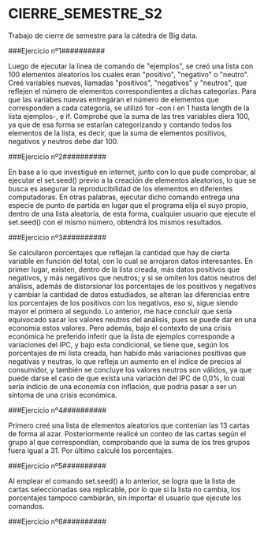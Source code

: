 # CIERRE_SEMESTRE_S2
Trabajo de cierre de semestre para la cátedra de Big data.

###Ejercicio nº1##########


Luego de ejecutar la linea de comando de "ejemplos", se creó una lista con 100 elementos aleatoríos los cuales eran "positivo", "negativo" o "neutro". Creé variables nuevas, llamadas "positivos", "negativos" y "neutros", que reflejen el número de elementos correspondientes a dichas categorías. Para que las variabes nuevas entregáran el número de elementos que corresponden a cada categoría, se utilizó for -con i en 1 hasta length de la lista ejemplos-, e if. Comprobé que la suma de las tres variables diera 100, ya que de esa forma se estarían categorizando y contando todos los elementos de la lista, es decir, que la suma de elementos positivos, negativos y neutros debe dar 100.

###Ejercicio nº2##########


En base a lo que investigué en internet, junto con lo que pude comprobar, al ejecutar el set.seed() previo a la creación de elementos aleatorios, lo que se busca es asegurar la reproducibilidad de los elementos en diferentes computadoras. En otras palabras, ejecutar dicho comando entrega una especie de punto de partida en lugar que el programa elija el suyo propio, dentro de una lista aleatoria, de esta forma, cualquier usuario que ejecute el set.seed() con el mismo número, obtendrá los mismos resultados.

###Ejercicio nº3##########


Se calcularon porcentajes que reflejan la cantidad que hay de cierta variable en función del total, con lo cual se arrojaron datos interesantes. En primer lugar, existen, dentro de la lista creada, más datos positivos que negativos, y más negativos que neutros; y si se omiten los datos neutros del análisis, además de distorsionar los porcentajes de los positivos y negativos y cambiar la cantidad de datos estudiados, se alteran las diferencias entre los porcentajes de los positivos con los negativos, eso si, sigue siendo mayor el primero al segundo. Lo anterior, me hace concluír que sería equivocado sacar los valores neutros del análisis, pues se puede dar en una economía estos valores. Pero además, bajo el contexto de una crisis económica he preferido inferir que la lista de ejemplos corresponde a variaciones del IPC, y bajo esta condicional, se tiene que, según los porcentajes de mi lista creada, han habido más variaciones positivas que negativas y neutras, lo que refleja un aumento en el índice de precios al consumidor, y también se concluye los valores neutros son válidos, ya que puede darse el caso de que exista una variación del IPC de 0,0%, lo cual sería indicio de una economía con inflación, que podría pasar a ser un síntoma de una crisis económica.

###Ejercicio nº4##########


Primero creé una lista de elementos aleatorios que contenían las 13 cartas de forma al azar. Posteriormente realicé un conteo de las cartas según el grupo al que correspondían, comprobando que la suma de los tres grupos fuera igual a 31. Por último calculé los porcentajes.

###Ejercicio nº5##########


Al emplear el comando set.seed() a lo anterior, se logra que la lista de cartas seleccionadas sea replicable, por lo que si la lista no cambia, los porcentajes tampoco cambiarán, sin importar el usuario que ejecute los comandos.

###Ejercicio nº6##########
